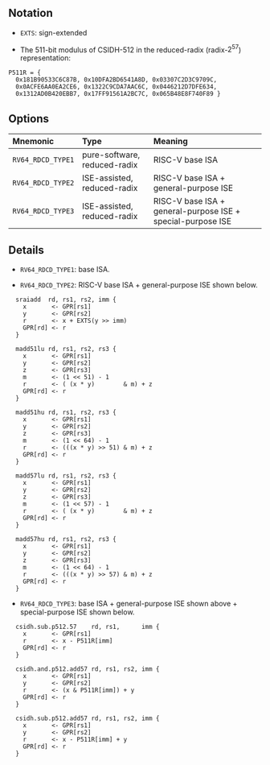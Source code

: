 ## Notation 

- `EXTS`: sign-extended

- The 511-bit modulus of CSIDH-512 in the reduced-radix (radix-$2^{57}$) representation:
```
P511R = {
  0x181B90533C6C87B, 0x10DFA2BD6541A8D, 0x03307C2D3C9709C, 
  0x0ACFE6AA0EA2CE6, 0x1322C9CDA7AAC6C, 0x0446212D7DFE634, 
  0x1312AD0B420EBB7, 0x17FF91561A2BC7C, 0x065B48E8F740F89 }
```

## Options

| Mnemonic            | Type                         | Meaning                                                          |
| :------------------ | :--------------------------- | :----------------------------------------------------------------|
| `RV64_RDCD_TYPE1`   | pure-software, reduced-radix | RISC-V base ISA                                                  |
| `RV64_RDCD_TYPE2`   | ISE-assisted,  reduced-radix | RISC-V base ISA + general-purpose ISE                            |
| `RV64_RDCD_TYPE3`   | ISE-assisted,  reduced-radix | RISC-V base ISA + general-purpose ISE + special-purpose ISE     |

## Details 

- `RV64_RDCD_TYPE1`: base ISA. 

- `RV64_RDCD_TYPE2`: RISC-V base ISA + general-purpose ISE shown below. 

```
  sraiadd  rd, rs1, rs2, imm {
    x       <- GPR[rs1]
    y       <- GPR[rs2]
    r       <- x + EXTS(y >> imm)
    GPR[rd] <- r
  }

  madd51lu rd, rs1, rs2, rs3 {
    x       <- GPR[rs1]
    y       <- GPR[rs2]
    z       <- GPR[rs3]
    m       <- (1 << 51) - 1
    r       <- ( (x * y)        & m) + z 
    GPR[rd] <- r
  }

  madd51hu rd, rs1, rs2, rs3 {
    x       <- GPR[rs1]
    y       <- GPR[rs2]
    z       <- GPR[rs3]
    m       <- (1 << 64) - 1
    r       <- (((x * y) >> 51) & m) + z 
    GPR[rd] <- r
  }

  madd57lu rd, rs1, rs2, rs3 {
    x       <- GPR[rs1]
    y       <- GPR[rs2]
    z       <- GPR[rs3]
    m       <- (1 << 57) - 1
    r       <- ( (x * y)        & m) + z 
    GPR[rd] <- r
  }

  madd57hu rd, rs1, rs2, rs3 {
    x       <- GPR[rs1]
    y       <- GPR[rs2]
    z       <- GPR[rs3]
    m       <- (1 << 64) - 1
    r       <- (((x * y) >> 57) & m) + z 
    GPR[rd] <- r
  }
```

- `RV64_RDCD_TYPE3`: base ISA + general-purpose ISE shown above + special-purpose ISE shown below. 

```
  csidh.sub.p512.57    rd, rs1,      imm {
    x       <- GPR[rs1]
    r       <- x - P511R[imm]
    GPR[rd] <- r
  }

  csidh.and.p512.add57 rd, rs1, rs2, imm {
    x       <- GPR[rs1]
    y       <- GPR[rs2]
    r       <- (x & P511R[imm]) + y
    GPR[rd] <- r
  }

  csidh.sub.p512.add57 rd, rs1, rs2, imm {
    x       <- GPR[rs1]
    y       <- GPR[rs2]
    r       <- x - P511R[imm] + y
    GPR[rd] <- r
  }
```

